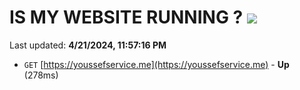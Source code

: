 # IS MY WEBSITE RUNNING ? [![](https://img.shields.io/static/v1?label=Sponsor&message=%E2%9D%A4&logo=GitHub&color=%23fe8e86)](https://github.com/sponsors/<username>)

Last updated: **4/21/2024, 11:57:16 PM**

- `GET` [https://youssefservice.me](https://youssefservice.me) - **Up** (278ms)
